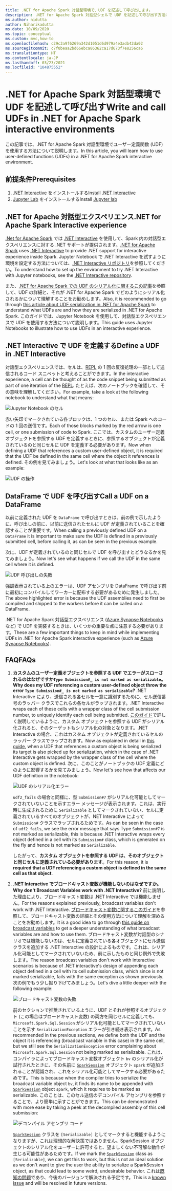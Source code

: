 ```yaml
---
title: .NET for Apache Spark 対話型環境で、UDF を記述して呼び出します。
description: .NET for Apache Spark 対話型シェルで UDF を記述して呼び出す方法について説明します。
ms.author: nidutta
author: Niharikadutta
ms.date: 10/09/2020
ms.topic: conceptual
ms.custom: mvc,how-to
ms.openlocfilehash: c29c3a9f6269a342d1051d6d979a4e3adb42da02
ms.sourcegitcommit: c7f0beaa2bd66ebca86362ca17d673f7e8256ca6
ms.translationtype: HT
ms.contentlocale: ja-JP
ms.lasthandoff: 03/23/2021
ms.locfileid: "104875552"
---
```

# <a name="write-and-call-udfs-in-net-for-apache-spark-interactive-environments"></a><span data-ttu-id="9491e-103">.NET for Apache Spark 対話型環境で UDF を記述して呼び出す</span><span class="sxs-lookup"><span data-stu-id="9491e-103">Write and call UDFs in .NET for Apache Spark interactive environments</span></span>

<span data-ttu-id="9491e-104">この記事では、.NET for Apache Spark 対話型環境でユーザー定義関数 (UDF) を使用する方法について説明します。</span><span class="sxs-lookup"><span data-stu-id="9491e-104">In this article, you will learn how to use user-defined functions (UDFs) in a .NET for Apache Spark interactive environment.</span></span>

## <a name="prerequisites"></a><span data-ttu-id="9491e-105">前提条件</span><span class="sxs-lookup"><span data-stu-id="9491e-105">Prerequisites</span></span>

1. <span data-ttu-id="9491e-106">[.NET Interactive](https://github.com/dotnet/interactive) をインストールする</span><span class="sxs-lookup"><span data-stu-id="9491e-106">Install [.NET Interactive](https://github.com/dotnet/interactive)</span></span>
2. <span data-ttu-id="9491e-107">[Jupyter Lab](https://jupyter.org/) をインストールする</span><span class="sxs-lookup"><span data-stu-id="9491e-107">Install [Jupyter lab](https://jupyter.org/)</span></span>

## <a name="net-for-apache-spark-interactive-experience"></a><span data-ttu-id="9491e-108">.NET for Apache 対話型エクスペリエンス</span><span class="sxs-lookup"><span data-stu-id="9491e-108">.NET for Apache Spark Interactive experience</span></span>

<span data-ttu-id="9491e-109">[.Net for Apache Spark](https://github.com/dotnet/spark) では [.NET Interactive](https://devblogs.microsoft.com/dotnet/net-interactive-is-here-net-notebooks-preview-2/) を使用して、Spark 内の対話型エクスペリエンスに対する .NET サポートが提供されます。</span><span class="sxs-lookup"><span data-stu-id="9491e-109">[.NET for Apache Spark](https://github.com/dotnet/spark) uses [.NET Interactive](https://devblogs.microsoft.com/dotnet/net-interactive-is-here-net-notebooks-preview-2/) to provide .NET support for interactive experience inside Spark.</span></span> <span data-ttu-id="9491e-110">Jupyter Notebook で .NET Interactive を試すように環境を設定する方法については、[.NET Interactive リポジトリ](https://github.com/dotnet/interactive)を参照してください。</span><span class="sxs-lookup"><span data-stu-id="9491e-110">To understand how to set up the environment to try .NET Interactive with Jupyter notebooks, see the [.NET Interactive repository](https://github.com/dotnet/interactive).</span></span>

<span data-ttu-id="9491e-111">また、[.NET for Apache Spark での UDF のシリアル化に関するこの記事](udf-guide.md)を参照して、UDF の詳細と、それが .NET for Apache Spark でどのようにシリアル化されるかについて理解することをお勧めします。</span><span class="sxs-lookup"><span data-stu-id="9491e-111">Also, it is recommended to go through [this article about UDF serialization in .NET for Apache Spark](udf-guide.md) to understand what UDFs are and how they are serialized in .NET for Apache Spark.</span></span>
<span data-ttu-id="9491e-112">このガイドでは、Jupyter Notebook を使用して、対話型エクスペリエンスで UDF を使用する方法について説明します。</span><span class="sxs-lookup"><span data-stu-id="9491e-112">This guide uses Jupyter Notebooks to illustrate how to use UDFs in an interactive experience.</span></span>

## <a name="define-a-udf-in-net-interactive"></a><span data-ttu-id="9491e-113">.NET Interactive で UDF を定義する</span><span class="sxs-lookup"><span data-stu-id="9491e-113">Define a UDF in .NET Interactive</span></span>

<span data-ttu-id="9491e-114">対話型エクスペリエンスでは、セルは、[REPL](https://en.wikipedia.org/wiki/Read%E2%80%93eval%E2%80%93print_loop) の 1 回の反復処理の一部として送信されるコード スニペットと考えることができます。</span><span class="sxs-lookup"><span data-stu-id="9491e-114">In the interactive experience, a cell can be thought of as the code snippet being submitted as part of one iteration of the [REPL](https://en.wikipedia.org/wiki/Read%E2%80%93eval%E2%80%93print_loop).</span></span> <span data-ttu-id="9491e-115">たとえば、次のノートブックを確認して、その意味を理解してください。</span><span class="sxs-lookup"><span data-stu-id="9491e-115">For example, take a look at the following notebook to understand what that means:</span></span>

![Jupyter Notebook のセル](./media/dotnet-interactive/dotnet-interactive-cells.png)

<span data-ttu-id="9491e-117">赤い矢印でマークされている各ブロックは、1 つのセル、または Spark へのコードの 1 回の送信です。</span><span class="sxs-lookup"><span data-stu-id="9491e-117">Each of those blocks marked by the red arrow is one cell, or one submission of code to Spark.</span></span> <span data-ttu-id="9491e-118">ここでは、カスタムのユーザー定義オブジェクトを参照する UDF を定義するときに、参照するオブジェクトが定義されているのと同じセルに UDF を定義する必要があります。</span><span class="sxs-lookup"><span data-stu-id="9491e-118">Now when defining a UDF that references a custom user-defined object, it is required that the UDF be defined in the same cell where the object it references is defined.</span></span> <span data-ttu-id="9491e-119">その例を見てみましょう。</span><span class="sxs-lookup"><span data-stu-id="9491e-119">Let's look at what that looks like as an example:</span></span>

![UDF の操作](./media/dotnet-interactive/working-udf.png)

## <a name="call-a-udf-on-a-dataframe"></a><span data-ttu-id="9491e-121">DataFrame で UDF を呼び出す</span><span class="sxs-lookup"><span data-stu-id="9491e-121">Call a UDF on a DataFrame</span></span>

<span data-ttu-id="9491e-122">以前に定義された UDF を `DataFrame` で呼び出すときは、前の例で示したように、呼び出しの前に、以前に送信されたセルに UDF が定義されていることを確認することが重要です。</span><span class="sxs-lookup"><span data-stu-id="9491e-122">When calling a previously defined UDF on a `DataFrame` it is important to make sure the UDF is defined in a previously submitted cell, before calling it, as can be seen in the previous example.</span></span>

<span data-ttu-id="9491e-123">次に、UDF が定義されているのと同じセルで UDF を呼び出すとどうなるかを見てみましょう。</span><span class="sxs-lookup"><span data-stu-id="9491e-123">Now let's see what happens if we call the UDF in the same cell where it is defined.</span></span>

![UDF 呼び出しの失敗](./media/dotnet-interactive/udf_fails.png)

<span data-ttu-id="9491e-125">強調表示されている上のエラーは、UDF アセンブリを DataFrame で呼び出す前に最初にコンパイルしてワーカーに配布する必要があるために発生しました。</span><span class="sxs-lookup"><span data-stu-id="9491e-125">The above highlighted error is because the UDF assemblies need to first be compiled and shipped to the workers before it can be called on a DataFrame.</span></span>

<span data-ttu-id="9491e-126">.NET for Apache Spark 対話型エクスペリエンス ([Azure Synapse Notebooks](/azure/synapse-analytics/spark/apache-spark-development-using-notebooks) など) で UDF を実装するときは、いくつかの重要な点に注意する必要があります。</span><span class="sxs-lookup"><span data-stu-id="9491e-126">These are a few important things to keep in mind while implementing UDFs in .NET for Apache Spark interactive experience (such as [Azure Synapse Notebooks](/azure/synapse-analytics/spark/apache-spark-development-using-notebooks)).</span></span>

## <a name="faqs"></a><span data-ttu-id="9491e-127">FAQ</span><span class="sxs-lookup"><span data-stu-id="9491e-127">FAQs</span></span>

1. <span data-ttu-id="9491e-128">**カスタムのユーザー定義オブジェクトを参照する UDF でエラーがスローされるのはなぜですか`Type Submission#_ is not marked as serializable`。**</span><span class="sxs-lookup"><span data-stu-id="9491e-128">**Why does my UDF referencing a custom user-defined object throw the error `Type Submission#_ is not marked as serializable`?**</span></span>
    <span data-ttu-id="9491e-129">.NET Interactive により、送信される各セルを一意に識別するために、セル送信番号のラッパー クラスでこれらの各セルがラップされます。</span><span class="sxs-lookup"><span data-stu-id="9491e-129">.NET Interactive wraps each of these cells with a wrapper class of the cell submission number, to uniquely identify each cell being submitted.</span></span> <span data-ttu-id="9491e-130">[このガイド](udf-guide.md)で詳しく説明しているように、カスタム オブジェクトを参照する UDF がシリアル化されると、そのターゲットもシリアル化の対象となります。.NET Interactive の場合、これはカスタム オブジェクトが定義されているセルのラッパー クラスでラップされます。</span><span class="sxs-lookup"><span data-stu-id="9491e-130">Now as explained in detail in [this guide](udf-guide.md), when a UDF that references a custom object is being serialized its target is also picked up for serialization, which in the case of .NET Interactive gets wrapped by the wrapper class of the cell where the custom object is defined.</span></span>
    <span data-ttu-id="9491e-131">次に、このことがノートブックの UDF 定義にどのように影響するかを見てみましょう。</span><span class="sxs-lookup"><span data-stu-id="9491e-131">Now let's see how that affects our UDF definition in the notebook:</span></span>

    ![UDF のシリアル化エラー](./media/dotnet-interactive/udf-serialization-error.png)

    <span data-ttu-id="9491e-133">`udf2_fails` の場合と同様に、型 `Submission#7` がシリアル化可能としてマークされていないことを示すエラー メッセージが表示されます。これは、実行時に生成されるために `Serializable` としてマークされていない、セルに定義されているすべてのオブジェクトが、NET Interactive によって `Submission#` クラスでラップされるためです。</span><span class="sxs-lookup"><span data-stu-id="9491e-133">As can be seen in the case of `udf2_fails`, we see the error message that says Type `Submission#7` is not marked as serializable, this is because .NET Interactive wraps every object defined in a cell with its `Submission#` class, which is generated on the fly and hence is not marked as `Serializable`.</span></span>

    <span data-ttu-id="9491e-134">したがって、**カスタム オブジェクトを参照する UDF は、そのオブジェクトと同じセルに定義されている必要があります**。</span><span class="sxs-lookup"><span data-stu-id="9491e-134">For this reason, it is **required that a UDF referencing a custom object is defined in the same cell as that object**.</span></span>

2. <span data-ttu-id="9491e-135">**.NET Interactive でブロードキャスト変数が機能しないのはなぜですか。**</span><span class="sxs-lookup"><span data-stu-id="9491e-135">**Why don't Broadcast Variables work with .NET Interactive?**</span></span>
    <span data-ttu-id="9491e-136">前に説明した理由により、ブロードキャスト変数は .NET Interactive では機能しません。</span><span class="sxs-lookup"><span data-stu-id="9491e-136">For the reasons explained previously, broadcast variables don't work with .NET Interactive.</span></span> <span data-ttu-id="9491e-137">[ブロードキャスト変数に関するこのガイド](broadcast-guide.md)を参照して、ブロードキャスト変数の詳細とその使用方法について理解を深めることをお勧めします。</span><span class="sxs-lookup"><span data-stu-id="9491e-137">It is a good idea to go through [this guide on broadcast variables](broadcast-guide.md) to get a deeper understanding of what broadcast variables are and how to use them.</span></span> <span data-ttu-id="9491e-138">ブロードキャスト変数が対話型のシナリオでは機能しないのは、セルに定義されている各オブジェクトにセル送信クラスを追加する .NET Interactive の設計によるものです。これは、シリアル化可能としてマークされていないため、前に示したものと同じ例外で失敗します。</span><span class="sxs-lookup"><span data-stu-id="9491e-138">The reason broadcast variables don't work with interactive scenarios is because of .NET interactive's design of appending each object defined in a cell with its cell submission class, which since is not marked serializable, fails with the same exception as shown previously.</span></span>
    <span data-ttu-id="9491e-139">次の例でもう少し掘り下げてみましょう。</span><span class="sxs-lookup"><span data-stu-id="9491e-139">Let's dive a little deeper with the following example:</span></span>

    ![ブロードキャスト変数の失敗](./media/dotnet-interactive/broadcast-fails.png)

    <span data-ttu-id="9491e-141">前のセクションで推奨されているように、UDF とそれが参照するオブジェクト (この場合はブロードキャスト変数) の両方を同じセルに定義しても、`Microsoft.Spark.Sql.Session` がシリアル化可能としてマークされていないことを示す `SerializationException` エラーが引き続き表示されます。</span><span class="sxs-lookup"><span data-stu-id="9491e-141">As recommended in the previous sections, we define both the UDF and the object it is referencing (broadcast variable in this case) in the same cell, but we still see the `SerializationException` error complaining about `Microsoft.Spark.Sql.Session` not being marked as serializable.</span></span> <span data-ttu-id="9491e-142">これは、コンパイラによってブロードキャスト変数オブジェクト `bv` のシリアル化が試行されたときに、その名前に [`SparkSession`](https://github.com/dotnet/spark/blob/main/src/csharp/Microsoft.Spark/Sql/SparkSession.cs#L20) オブジェクト `spark` が追加されることが認識され、これをシリアル化可能としてマークする必要があるためです。</span><span class="sxs-lookup"><span data-stu-id="9491e-142">This is because when the compiler tries to serialize the broadcast variable object `bv`, it finds its name to be appended with [`SparkSession`](https://github.com/dotnet/spark/blob/main/src/csharp/Microsoft.Spark/Sql/SparkSession.cs#L20) object `spark`, which it requires to be marked as serializable.</span></span> <span data-ttu-id="9491e-143">このことは、このセル送信のデコンパイル アセンブリを参照することで、より簡単に示すことができます。</span><span class="sxs-lookup"><span data-stu-id="9491e-143">This can be demonstrated with more ease by taking a peek at the decompiled assembly of this cell submission:</span></span>

    ![デコンパイル アセンブリ コード](./media/dotnet-interactive/decompiledAssembly.png)

    <span data-ttu-id="9491e-145">[`SparkSession`](https://github.com/dotnet/spark/blob/main/src/csharp/Microsoft.Spark/Sql/SparkSession.cs#L20) クラスを `[Serializable]` としてマークすると機能するようになりますが、これは理想的な解決策ではありません。SparkSession オブジェクトのシリアル化をユーザーに許可すると、望ましくない不可解な動作が生じる可能性があるためです。</span><span class="sxs-lookup"><span data-stu-id="9491e-145">If we mark the [`SparkSession`](https://github.com/dotnet/spark/blob/main/src/csharp/Microsoft.Spark/Sql/SparkSession.cs#L20) class as `[Serializable]`, we can get this to work, but this is not an ideal solution as we don't want to give the user the ability to serialize a SparkSession object, as that could lead to some weird, undesirable behavior.</span></span> <span data-ttu-id="9491e-146">これは[既知の問題](https://github.com/dotnet/spark/issues/619)であり、今後のバージョンで解決される予定です。</span><span class="sxs-lookup"><span data-stu-id="9491e-146">This is a [known issue](https://github.com/dotnet/spark/issues/619) and will be resolved in future versions.</span></span>
